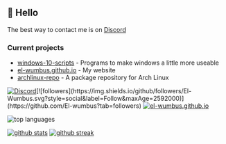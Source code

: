 ## 👋 Hello

<!--
**El-Wumbus/el-wumbus** is a ✨ _special_ ✨ repository because its `README.md` (this file) appears on your GitHub profile.

Here are some idea
- 🔭 I’m currently working on ...
- 🌱 I’m currently learning ...
- 👯 I’m looking to collaborate on ...
- 🤔 I’m looking for help with ...
- 💬 Ask me about ...
- 📫 How to reach me: ...
- ⚡ Fun fact: ...
-->

The best way to contact me is on [Discord](https://discord.gg/8wBUFeGGYc)

### Current projects

- [windows-10-scripts](https://github.com/El-Wumbus/windows-10-scripts) - Programs to make windows a little more useable
- [el-wumbus.github.io](https://github.com/El-Wumbus/el-wumbus.github.io) - My website
- [archlinux-repo](https://github.com/El-Wumbus/archlinux-repo) - A package repository for Arch Linux

[![Discord](https://badgen.net/badge/icon/discord?icon=discord&label)]([https://https://discord.com/](https://discord.gg/8wBUFeGGYc))[![followers](https://img.shields.io/github/followers/El-Wumbus.svg?style=social&label=Follow&maxAge=2592000)](https://github.com/El-wumbus?tab=followers) [![el-wumbus.github.io](https://img.shields.io/website-up-down-green-red/https/el-wumbus.github.io.svg)](https://el-wumbus.github.io/)

![top languages](https://github-readme-stats.vercel.app/api/top-langs/?username=El-Wumbus&theme=blue-green)

[![github stats](https://github-readme-stats.vercel.app/api?username=El-wumbus&theme=blue-green)](https://github.com/anuraghazra/github-readme-stats)
[![github streak](https://github-readme-streak-stats.herokuapp.com/?user=El-wumbus&theme=blue-green)](https://github.com/DenverCoder1/github-readme-streak-stats)

